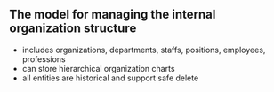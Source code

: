 ## The model for managing the internal organization structure

 - includes organizations, departments, staffs, positions, employees, professions
 - can store hierarchical organization charts
 - all entities are historical and support safe delete

